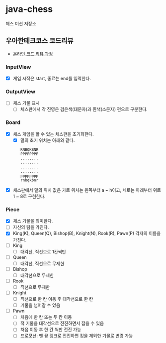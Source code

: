 # java-chess

체스 미션 저장소

## 우아한테크코스 코드리뷰

- [온라인 코드 리뷰 과정](https://github.com/woowacourse/woowacourse-docs/blob/master/maincourse/README.md)

### InputView

- [x] 게임 시작은 start, 종료는 end를 입력한다.

### OutputView

- [ ] 체스 기물 표시
    - [ ] 체스판에서 각 진영은 검은색(대문자)과 흰색(소문자) 편으로 구분한다.

### Board

- [x] 체스 게임을 할 수 있는 체스판을 초기화한다.
    - [x] 말의 초기 위치는 아래와 같다.
        ```
        RNBQKBNR
        PPPPPPPP
        ........
        ........
        ........
        ........
        pppppppp
        rnbqkbnr
        ```
- [x] 체스판에서 말의 위치 값은 가로 위치는 왼쪽부터 a ~ h이고, 세로는 아래부터 위로 1 ~ 8로 구현한다.

### Piece

- [x] 체스 기물을 의미한다.
- [ ] 자신의 팀을 가진다.
- [x] King(K), Queen(Q), Bishop(B), Knight(N), Rook(R), Pawn(P) 각자의 이름을 가진다.
- [ ] King
    - [ ] 대각선, 직선으로 1칸씩만
- [ ] Queen
    - [ ] 대각선, 직선으로 무제한
- [ ] Bishop
    - [ ] 대각선으로 무제한
- [ ] Rook
    - [ ] 직선으로 무제한
- [ ] Knight
    - [ ] 직선으로 한 칸 이동 후 대각선으로 한 칸
    - [ ] 기물을 넘어갈 수 있음
- [ ] Pawn
    - [ ] 처음에 한 칸 또는 두 칸 이동
    - [ ] 적 기물을 대각선으로 전진하면서 잡을 수 있음
    - [ ] 처음 이동 후 한 칸 씩만 전진 가능
    - [ ] 프로모션: 맨 끝 랭크로 전진하면 킹을 제외한 기물로 변경 가능

